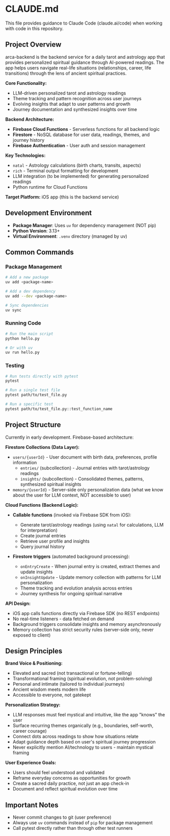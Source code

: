# CLAUDE.md

This file provides guidance to Claude Code (claude.ai/code) when working with code in this repository.

## Project Overview

arca-backend is the backend service for a daily tarot and astrology app that provides personalized spiritual guidance through AI-powered readings. The app helps users navigate real-life situations (relationships, career, life transitions) through the lens of ancient spiritual practices.

**Core Functionality:**
- LLM-driven personalized tarot and astrology readings
- Theme tracking and pattern recognition across user journeys
- Evolving insights that adapt to user patterns and growth
- Journey documentation and synthesized insights over time

**Backend Architecture:**
- **Firebase Cloud Functions** - Serverless functions for all backend logic
- **Firestore** - NoSQL database for user data, readings, themes, and journey history
- **Firebase Authentication** - User auth and session management

**Key Technologies:**
- `natal` - Astrology calculations (birth charts, transits, aspects)
- `rich` - Terminal output formatting for development
- LLM integration (to be implemented) for generating personalized readings
- Python runtime for Cloud Functions

**Target Platform:** iOS app (this is the backend service)

## Development Environment

- **Package Manager**: Uses `uv` for dependency management (NOT pip)
- **Python Version**: 3.13+
- **Virtual Environment**: `.venv` directory (managed by uv)

## Common Commands

### Package Management
```bash
# Add a new package
uv add <package-name>

# Add a dev dependency
uv add --dev <package-name>

# Sync dependencies
uv sync
```

### Running Code
```bash
# Run the main script
python hello.py

# Or with uv
uv run hello.py
```

### Testing
```bash
# Run tests directly with pytest
pytest

# Run a single test file
pytest path/to/test_file.py

# Run a specific test
pytest path/to/test_file.py::test_function_name
```

## Project Structure

Currently in early development. Firebase-based architecture:

**Firestore Collections (Data Layer):**
- `users/{userId}` - User document with birth data, preferences, profile information
  - `entries/` (subcollection) - Journal entries with tarot/astrology readings
  - `insights/` (subcollection) - Consolidated themes, patterns, synthesized spiritual insights
- `memory/{userId}` - Server-side only personalization data (what we know about the user for LLM context, NOT accessible to user)

**Cloud Functions (Backend Logic):**
- **Callable functions** (invoked via Firebase SDK from iOS):
  - Generate tarot/astrology readings (using `natal` for calculations, LLM for interpretation)
  - Create journal entries
  - Retrieve user profile and insights
  - Query journal history

- **Firestore triggers** (automated background processing):
  - `onEntryCreate` - When journal entry is created, extract themes and update insights
  - `onInsightUpdate` - Update memory collection with patterns for LLM personalization
  - Theme tracking and evolution analysis across entries
  - Journey synthesis for ongoing spiritual narrative

**API Design:**
- iOS app calls functions directly via Firebase SDK (no REST endpoints)
- No real-time listeners - data fetched on demand
- Background triggers consolidate insights and memory asynchronously
- Memory collection has strict security rules (server-side only, never exposed to client)

## Design Principles

**Brand Voice & Positioning:**
- Elevated and sacred (not transactional or fortune-telling)
- Transformational framing (spiritual evolution, not problem-solving)
- Personal and intimate (tailored to individual journeys)
- Ancient wisdom meets modern life
- Accessible to everyone, not gatekept

**Personalization Strategy:**
- LLM responses must feel mystical and intuitive, like the app "knows" the user
- Surface recurring themes organically (e.g., boundaries, self-worth, career courage)
- Connect dots across readings to show how situations relate
- Adapt guidance depth based on user's spiritual journey progression
- Never explicitly mention AI/technology to users - maintain mystical framing

**User Experience Goals:**
- Users should feel understood and validated
- Reframe everyday concerns as opportunities for growth
- Create a sacred daily practice, not just an app check-in
- Document and reflect spiritual evolution over time

## Important Notes

- Never commit changes to git (user preference)
- Always use `uv` commands instead of `pip` for package management
- Call pytest directly rather than through other test runners
